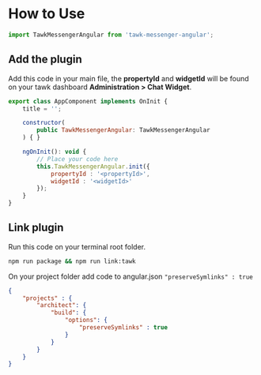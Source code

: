 # How to Use

```js
import TawkMessengerAngular from 'tawk-messenger-angular';
```

## Add the plugin
Add this code in your main file, the **propertyId** and **widgetId** will be found on your tawk dashboard **Administration > Chat Widget**.

```js
export class AppComponent implements OnInit {
	title = '';

	constructor(
		public TawkMessengerAngular: TawkMessengerAngular
	) { }

	ngOnInit(): void {
		// Place your code here
		this.TawkMessengerAngular.init({
			propertyId : '<propertyId>',
			widgetId : '<widgetId>'
		});
	}
}
```


## Link plugin
Run this code on your terminal root folder.

```bash
npm run package && npm run link:tawk
```

On your project folder add code to angular.json <code>"preserveSymlinks" : true</code>


```json
{
	"projects" : {
    	"architect": {
			"build": {
				"options": {
					"preserveSymlinks" : true
				}
			}
		}
	}
}
```
